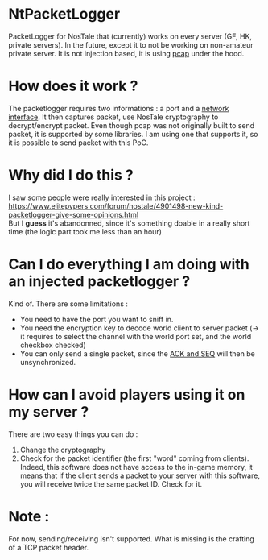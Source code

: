 # NtPacketLogger
PacketLogger for NosTale that (currently) works on every server (GF, HK, private servers). In the future, except it to not be working on non-amateur private server.
It is not injection based, it is using [pcap](https://fr.wikipedia.org/wiki/Pcap) under the hood.

# How does it work ?
The packetlogger requires two informations : a port and a [network interface](https://wiki.wireshark.org/CaptureSetup/NetworkInterfaces).
It then captures packet, use NosTale cryptography to decrypt/encrypt packet.
Even though pcap was not originally built to send packet, it is supported by some libraries. I am using one that supports it, so it is possible to send packet with this PoC.

# Why did I do this ?
I saw some people were really interested in this project : https://www.elitepvpers.com/forum/nostale/4901498-new-kind-packetlogger-give-some-opinions.html \
But I __guess__ it's abandonned, since it's something doable in a really short time (the logic part took me less than an hour)

# Can I do everything I am doing with an injected packetlogger ?
Kind of. There are some limitations :
- You need to have the port you want to sniff in.
- You need the encryption key to decode world client to server packet (-> it requires to select the channel with the world port set, and the world checkbox checked)
- You can only send a single packet, since the [ACK and SEQ](https://datatracker.ietf.org/doc/html/rfc793#page-15) will then be unsynchronized.

# How can I avoid players using it on my server ?
There are two easy things you can do :
1) Change the cryptography
2) Check for the packet identifier (the first "word" coming from clients). Indeed, this software does not have access to the in-game memory, it means that if the client sends a packet to your server with this software, you will receive twice the same packet ID. Check for it.

# Note :
For now, sending/receiving isn't supported. What is missing is the crafting of a TCP packet header.
